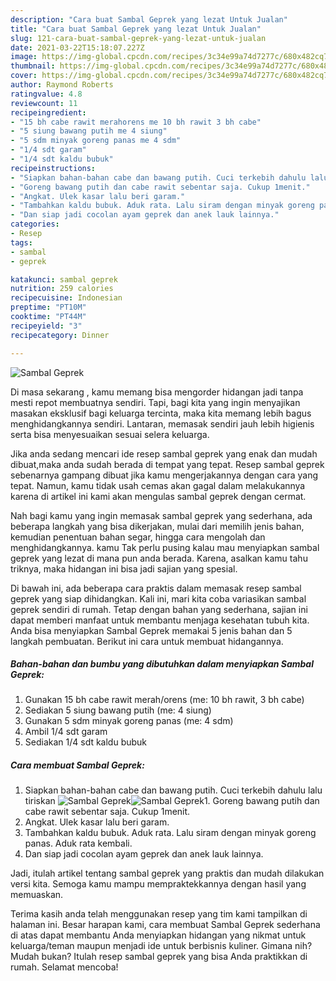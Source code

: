 ```yaml
---
description: "Cara buat Sambal Geprek yang lezat Untuk Jualan"
title: "Cara buat Sambal Geprek yang lezat Untuk Jualan"
slug: 121-cara-buat-sambal-geprek-yang-lezat-untuk-jualan
date: 2021-03-22T15:18:07.227Z
image: https://img-global.cpcdn.com/recipes/3c34e99a74d7277c/680x482cq70/sambal-geprek-foto-resep-utama.jpg
thumbnail: https://img-global.cpcdn.com/recipes/3c34e99a74d7277c/680x482cq70/sambal-geprek-foto-resep-utama.jpg
cover: https://img-global.cpcdn.com/recipes/3c34e99a74d7277c/680x482cq70/sambal-geprek-foto-resep-utama.jpg
author: Raymond Roberts
ratingvalue: 4.8
reviewcount: 11
recipeingredient:
- "15 bh cabe rawit merahorens me 10 bh rawit 3 bh cabe"
- "5 siung bawang putih me 4 siung"
- "5 sdm minyak goreng panas me 4 sdm"
- "1/4 sdt garam"
- "1/4 sdt kaldu bubuk"
recipeinstructions:
- "Siapkan bahan-bahan cabe dan bawang putih. Cuci terkebih dahulu lalu tiriskan"
- "Goreng bawang putih dan cabe rawit sebentar saja. Cukup 1menit."
- "Angkat. Ulek kasar lalu beri garam."
- "Tambahkan kaldu bubuk. Aduk rata. Lalu siram dengan minyak goreng panas. Aduk rata kembali."
- "Dan siap jadi cocolan ayam geprek dan anek lauk lainnya."
categories:
- Resep
tags:
- sambal
- geprek

katakunci: sambal geprek 
nutrition: 259 calories
recipecuisine: Indonesian
preptime: "PT10M"
cooktime: "PT44M"
recipeyield: "3"
recipecategory: Dinner

---
```



![Sambal Geprek](https://img-global.cpcdn.com/recipes/3c34e99a74d7277c/680x482cq70/sambal-geprek-foto-resep-utama.jpg)

Di masa  sekarang , kamu memang bisa mengorder hidangan jadi tanpa mesti repot membuatnya sendiri. Tapi, bagi kita yang ingin menyajikan masakan eksklusif bagi keluarga tercinta, maka kita memang lebih bagus menghidangkannya sendiri. Lantaran, memasak sendiri jauh lebih higienis serta bisa menyesuaikan sesuai selera keluarga.

Jika anda sedang mencari ide resep sambal geprek yang enak dan mudah dibuat,maka anda sudah berada di tempat yang tepat. Resep sambal geprek  sebenarnya gampang dibuat jika kamu mengerjakannya dengan cara yang tepat. Namun, kamu tidak usah cemas akan gagal dalam melakukannya 
karena di artikel ini kami akan mengulas sambal geprek dengan cermat.  



Nah bagi kamu yang ingin memasak sambal geprek yang sederhana, ada beberapa langkah yang bisa dikerjakan, mulai dari memilih jenis bahan, kemudian penentuan bahan segar, hingga cara mengolah dan menghidangkannya. kamu Tak perlu pusing kalau mau menyiapkan sambal geprek yang lezat di mana pun anda berada. Karena, asalkan kamu  tahu triknya, maka hidangan ini bisa jadi sajian yang spesial.

Di bawah ini, ada beberapa cara praktis  dalam memasak resep sambal geprek yang siap dihidangkan. Kali ini, mari kita coba variasikan sambal geprek sendiri di rumah. Tetap dengan bahan yang sederhana, sajian ini dapat memberi manfaat untuk membantu menjaga kesehatan tubuh kita. Anda bisa menyiapkan Sambal Geprek memakai 5 jenis bahan dan 5 langkah pembuatan. Berikut ini cara untuk membuat hidangannya.

<!--inarticleads1-->

##### Bahan-bahan dan bumbu yang dibutuhkan dalam menyiapkan Sambal Geprek:

1. Gunakan 15 bh cabe rawit merah/orens (me: 10 bh rawit, 3 bh cabe)
1. Sediakan 5 siung bawang putih (me: 4 siung)
1. Gunakan 5 sdm minyak goreng panas (me: 4 sdm)
1. Ambil 1/4 sdt garam
1. Sediakan 1/4 sdt kaldu bubuk




<!--inarticleads2-->

##### Cara membuat Sambal Geprek:

1. Siapkan bahan-bahan cabe dan bawang putih. Cuci terkebih dahulu lalu tiriskan
<img src="https://img-global.cpcdn.com/steps/318ae496a2d614a9/160x128cq70/sambal-geprek-langkah-memasak-1-foto.jpg" alt="Sambal Geprek"><img src="https://img-global.cpcdn.com/steps/2fda3ec499a3a2c7/160x128cq70/sambal-geprek-langkah-memasak-1-foto.jpg" alt="Sambal Geprek">1. Goreng bawang putih dan cabe rawit sebentar saja. Cukup 1menit.
1. Angkat. Ulek kasar lalu beri garam.
1. Tambahkan kaldu bubuk. Aduk rata. Lalu siram dengan minyak goreng panas. Aduk rata kembali.
1. Dan siap jadi cocolan ayam geprek dan anek lauk lainnya.




Jadi, itulah artikel tentang  sambal geprek  yang praktis dan mudah dilakukan versi kita. Semoga kamu mampu mempraktekkannya dengan hasil yang memuaskan. 

Terima kasih anda telah menggunakan resep yang tim kami tampilkan di halaman ini. Besar harapan kami, cara membuat  Sambal Geprek sederhana di atas dapat membantu Anda menyiapkan hidangan yang nikmat untuk keluarga/teman maupun menjadi ide untuk berbisnis kuliner. Gimana nih? Mudah bukan? Itulah resep sambal geprek yang bisa Anda praktikkan di rumah. Selamat mencoba!

